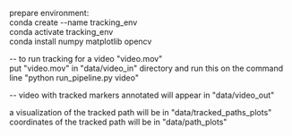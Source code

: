 prepare environment:<br>
conda create --name tracking_env<br>
conda activate tracking_env<br>
conda install numpy matplotlib opencv<br>

--
to run tracking for a video "video.mov"<br>
put "video.mov" in "data/video_in" directory and run this on the command line "python run_pipeline.py video"<br>

--
video with tracked markers annotated will appear in "data/video_out"<br>

a visualization of the tracked path will be in "data/tracked_paths_plots"<br>
coordinates of the tracked path will be in "data/path_plots"<br>
